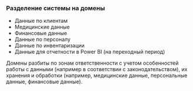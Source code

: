 ### Разделение системы на домены

- Данные по клиентам
- Медицинские данные
- Финансовые данные
- Данные по персоналу
- Данные по инвентаризации
- Данные для отчетности в Power BI (на переходный период)

Домены разбиты по зонам ответственности с учетом особенностей работы с данными (например в соответствии с законодательством), их хранения и обработки (например, медицинские данные, персональные данные, финансовые данные).
